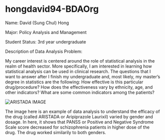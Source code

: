 # hongdavid94-BDAOrg

Name: David (Sung Chul) Hong

Major: Policy Analysis and Management

Student Status: 3rd year undergraduate


Description of Data Analysis Problem:

My career interest is centered around the role of statistical analysis in the realm of health sector. More specifically, I am interested in learning how statistical analysis can be used in clinical research. The questions that I want to answer after I finish my undergraduate and, most likely, my master’s degree in statistics are the following: How effective is this particular drug/procedure? How does the effectiveness vary by ethnicity, age, and other indicators? What are some common indicators among the patients? 

![ARISTADA IMAGE](https://github.com/hongdavid94/hongdavid94-BDAOrg/blob/master/img/ARISTADA.png)

The image here is an example of data analysis to understand the efficacy of the drug (called ARISTADA or Aripiprazole Laurixil) varied by gender and dosage. In here, it shows that PANSS or Positive and Negative Syndrome Scale score decreased for schizophrenia patients in higher dose of the drug. The drug worked similarily to both genders.

